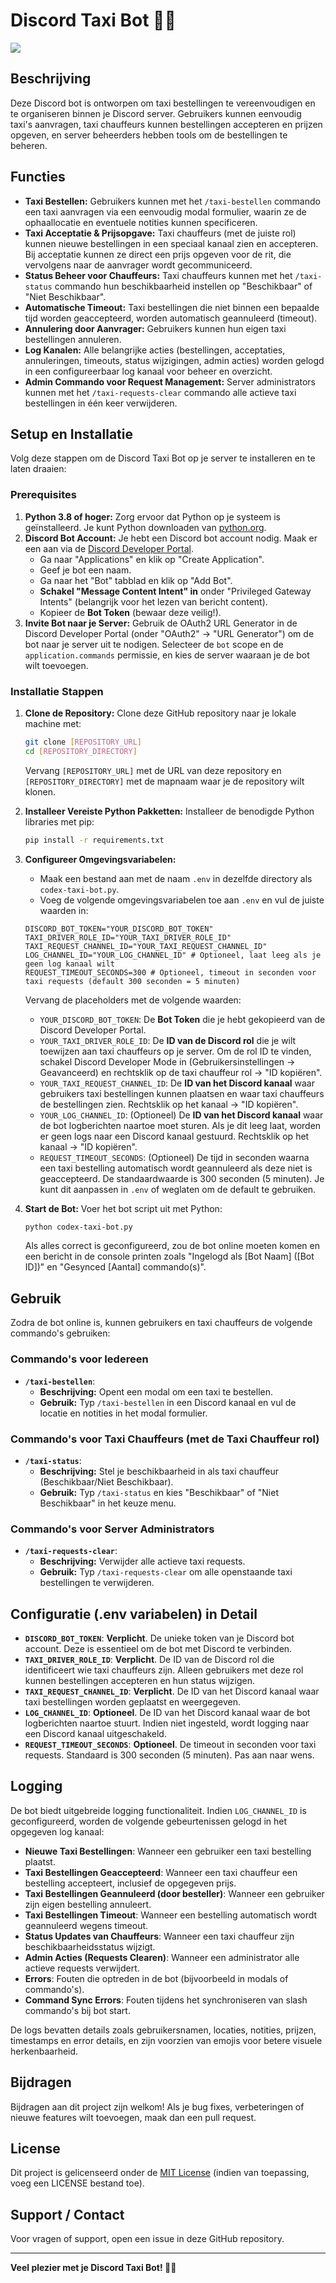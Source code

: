 # Discord Taxi Bot 🚕💨

![](https://i.imgur.com/JV9cDkX.png)

## Beschrijving

Deze Discord bot is ontworpen om taxi bestellingen te vereenvoudigen en te organiseren binnen je Discord server. Gebruikers kunnen eenvoudig taxi's aanvragen, taxi chauffeurs kunnen bestellingen accepteren en prijzen opgeven, en server beheerders hebben tools om de bestellingen te beheren.

## Functies

*   **Taxi Bestellen:** Gebruikers kunnen met het `/taxi-bestellen` commando een taxi aanvragen via een eenvoudig modal formulier, waarin ze de ophaallocatie en eventuele notities kunnen specificeren.
*   **Taxi Acceptatie & Prijsopgave:** Taxi chauffeurs (met de juiste rol) kunnen nieuwe bestellingen in een speciaal kanaal zien en accepteren. Bij acceptatie kunnen ze direct een prijs opgeven voor de rit, die vervolgens naar de aanvrager wordt gecommuniceerd.
*   **Status Beheer voor Chauffeurs:** Taxi chauffeurs kunnen met het `/taxi-status` commando hun beschikbaarheid instellen op "Beschikbaar" of "Niet Beschikbaar".
*   **Automatische Timeout:** Taxi bestellingen die niet binnen een bepaalde tijd worden geaccepteerd, worden automatisch geannuleerd (timeout).
*   **Annulering door Aanvrager:** Gebruikers kunnen hun eigen taxi bestellingen annuleren.
*   **Log Kanalen:** Alle belangrijke acties (bestellingen, acceptaties, annuleringen, timeouts, status wijzigingen, admin acties) worden gelogd in een configureerbaar log kanaal voor beheer en overzicht.
*   **Admin Commando voor Request Management:** Server administrators kunnen met het `/taxi-requests-clear` commando alle actieve taxi bestellingen in één keer verwijderen.

## Setup en Installatie

Volg deze stappen om de Discord Taxi Bot op je server te installeren en te laten draaien:

### Prerequisites

1.  **Python 3.8 of hoger:** Zorg ervoor dat Python op je systeem is geïnstalleerd. Je kunt Python downloaden van [python.org](https://www.python.org/).
2.  **Discord Bot Account:** Je hebt een Discord bot account nodig. Maak er een aan via de [Discord Developer Portal](https://discord.com/developers/applications).
    *   Ga naar "Applications" en klik op "Create Application".
    *   Geef je bot een naam.
    *   Ga naar het "Bot" tabblad en klik op "Add Bot".
    *   **Schakel "Message Content Intent" in** onder "Privileged Gateway Intents" (belangrijk voor het lezen van bericht content).
    *   Kopieer de **Bot Token** (bewaar deze veilig!).
3.  **Invite Bot naar je Server:** Gebruik de OAuth2 URL Generator in de Discord Developer Portal (onder "OAuth2" -> "URL Generator") om de bot naar je server uit te nodigen. Selecteer de `bot` scope en de `application.commands` permissie, en kies de server waaraan je de bot wilt toevoegen.

### Installatie Stappen

1.  **Clone de Repository:** Clone deze GitHub repository naar je lokale machine met:
    ```bash
    git clone [REPOSITORY_URL]
    cd [REPOSITORY_DIRECTORY]
    ```
    Vervang `[REPOSITORY_URL]` met de URL van deze repository en `[REPOSITORY_DIRECTORY]` met de mapnaam waar je de repository wilt klonen.

2.  **Installeer Vereiste Python Pakketten:** Installeer de benodigde Python libraries met pip:
    ```bash
    pip install -r requirements.txt
    ```

3.  **Configureer Omgevingsvariabelen:**
    *   Maak een bestand aan met de naam `.env` in dezelfde directory als `codex-taxi-bot.py`.
    *   Voeg de volgende omgevingsvariabelen toe aan `.env` en vul de juiste waarden in:

    ```env
    DISCORD_BOT_TOKEN="YOUR_DISCORD_BOT_TOKEN"
    TAXI_DRIVER_ROLE_ID="YOUR_TAXI_DRIVER_ROLE_ID"
    TAXI_REQUEST_CHANNEL_ID="YOUR_TAXI_REQUEST_CHANNEL_ID"
    LOG_CHANNEL_ID="YOUR_LOG_CHANNEL_ID" # Optioneel, laat leeg als je geen log kanaal wilt
    REQUEST_TIMEOUT_SECONDS=300 # Optioneel, timeout in seconden voor taxi requests (default 300 seconden = 5 minuten)
    ```

    Vervang de placeholders met de volgende waarden:

    *   `YOUR_DISCORD_BOT_TOKEN`: De **Bot Token** die je hebt gekopieerd van de Discord Developer Portal.
    *   `YOUR_TAXI_DRIVER_ROLE_ID`: De **ID van de Discord rol** die je wilt toewijzen aan taxi chauffeurs op je server. Om de rol ID te vinden, schakel Discord Developer Mode in (Gebruikersinstellingen -> Geavanceerd) en rechtsklik op de taxi chauffeur rol -> "ID kopiëren".
    *   `YOUR_TAXI_REQUEST_CHANNEL_ID`: De **ID van het Discord kanaal** waar gebruikers taxi bestellingen kunnen plaatsen en waar taxi chauffeurs de bestellingen zien. Rechtsklik op het kanaal -> "ID kopiëren".
    *   `YOUR_LOG_CHANNEL_ID`: (Optioneel) De **ID van het Discord kanaal** waar de bot logberichten naartoe moet sturen. Als je dit leeg laat, worden er geen logs naar een Discord kanaal gestuurd. Rechtsklik op het kanaal -> "ID kopiëren".
    *   `REQUEST_TIMEOUT_SECONDS`: (Optioneel) De tijd in seconden waarna een taxi bestelling automatisch wordt geannuleerd als deze niet is geaccepteerd. De standaardwaarde is 300 seconden (5 minuten). Je kunt dit aanpassen in `.env` of weglaten om de default te gebruiken.

4.  **Start de Bot:** Voer het bot script uit met Python:
    ```bash
    python codex-taxi-bot.py
    ```
    Als alles correct is geconfigureerd, zou de bot online moeten komen en een bericht in de console printen zoals "Ingelogd als [Bot Naam] ([Bot ID])" en "Gesynced [Aantal] commando(s)".

## Gebruik

Zodra de bot online is, kunnen gebruikers en taxi chauffeurs de volgende commando's gebruiken:

### Commando's voor Iedereen

*   **`/taxi-bestellen`**:
    *   **Beschrijving:** Opent een modal om een taxi te bestellen.
    *   **Gebruik:** Typ `/taxi-bestellen` in een Discord kanaal en vul de locatie en notities in het modal formulier.

### Commando's voor Taxi Chauffeurs (met de Taxi Chauffeur rol)

*   **`/taxi-status`**:
    *   **Beschrijving:** Stel je beschikbaarheid in als taxi chauffeur (Beschikbaar/Niet Beschikbaar).
    *   **Gebruik:** Typ `/taxi-status` en kies "Beschikbaar" of "Niet Beschikbaar" in het keuze menu.

### Commando's voor Server Administrators

*   **`/taxi-requests-clear`**:
    *   **Beschrijving:** Verwijder alle actieve taxi requests.
    *   **Gebruik:** Typ `/taxi-requests-clear` om alle openstaande taxi bestellingen te verwijderen.

## Configuratie (.env variabelen) in Detail

*   **`DISCORD_BOT_TOKEN`**: **Verplicht**. De unieke token van je Discord bot account. Deze is essentieel om de bot met Discord te verbinden.
*   **`TAXI_DRIVER_ROLE_ID`**: **Verplicht**. De ID van de Discord rol die identificeert wie taxi chauffeurs zijn. Alleen gebruikers met deze rol kunnen bestellingen accepteren en hun status wijzigen.
*   **`TAXI_REQUEST_CHANNEL_ID`**: **Verplicht**. De ID van het Discord kanaal waar taxi bestellingen worden geplaatst en weergegeven.
*   **`LOG_CHANNEL_ID`**: **Optioneel**. De ID van het Discord kanaal waar de bot logberichten naartoe stuurt. Indien niet ingesteld, wordt logging naar een Discord kanaal uitgeschakeld.
*   **`REQUEST_TIMEOUT_SECONDS`**: **Optioneel**. De timeout in seconden voor taxi requests. Standaard is 300 seconden (5 minuten). Pas aan naar wens.

## Logging

De bot biedt uitgebreide logging functionaliteit. Indien `LOG_CHANNEL_ID` is geconfigureerd, worden de volgende gebeurtenissen gelogd in het opgegeven log kanaal:

*   **Nieuwe Taxi Bestellingen**: Wanneer een gebruiker een taxi bestelling plaatst.
*   **Taxi Bestellingen Geaccepteerd**: Wanneer een taxi chauffeur een bestelling accepteert, inclusief de opgegeven prijs.
*   **Taxi Bestellingen Geannuleerd (door besteller)**: Wanneer een gebruiker zijn eigen bestelling annuleert.
*   **Taxi Bestellingen Timeout**: Wanneer een bestelling automatisch wordt geannuleerd wegens timeout.
*   **Status Updates van Chauffeurs**: Wanneer een taxi chauffeur zijn beschikbaarheidsstatus wijzigt.
*   **Admin Acties (Requests Clearen)**: Wanneer een administrator alle actieve requests verwijdert.
*   **Errors**: Fouten die optreden in de bot (bijvoorbeeld in modals of commando's).
*   **Command Sync Errors**: Fouten tijdens het synchroniseren van slash commando's bij bot start.

De logs bevatten details zoals gebruikersnamen, locaties, notities, prijzen, timestamps en error details, en zijn voorzien van emojis voor betere visuele herkenbaarheid.

## Bijdragen

Bijdragen aan dit project zijn welkom!  Als je bug fixes, verbeteringen of nieuwe features wilt toevoegen, maak dan een pull request.

## License

Dit project is gelicenseerd onder de [MIT License](LICENSE) (indien van toepassing, voeg een LICENSE bestand toe).

## Support / Contact

Voor vragen of support, open een issue in deze GitHub repository.

---

**Veel plezier met je Discord Taxi Bot! 🚕💨**
